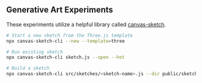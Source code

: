 ## Generative Art Experiments

These experiments utilize a helpful library called [canvas-sketch](https://github.com/mattdesl/canvas-sketch).

```bash
# Start a new sketch from the Three.js template
npx canvas-sketch-cli --new --template=three

# Run existing sketch
npx canvas-sketch-cli sketch.js --open --hot

# Build a sketch
npx canvas-sketch-cli src/sketches/<sketch-name>.js --dir public/sketches --build --source-map=false
```
